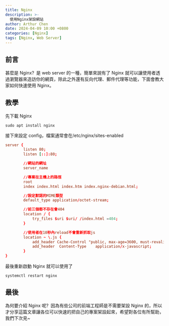 ```yaml
---
title: Nginx
description: >-
  使用Nginx架設網站
author: Arthur Chen
date: 2024-04-09 10:00 +0800
categories: [Nginx]
tags: [Nginx, Web Server]
---
```


## 前言

甚麼是 Nginx?&ensp;是 web server 的一種，簡單來說有了 Nginx 就可以讓使用者透過瀏覽器來造訪你的網頁，除此之外還有反向代理、郵件代理等功能，下面會教大家如何快速使用 Nginx。

## 教學

先下載 Nginx

```console
sudo apt install nginx
```

接下來設定 config，檔案通常會在/etc/nginx/sites-enabled

```conf
server {
        listen 80;
        listen [::]:80;

        //網站的網址
        server_name

        //專案在主機上的路徑
        root
        index index.html index.htm index.nginx-debian.html;

        //設定默認的MIME類型
        default_type application/octet-stream;

        //前三個都不存在會404
        location / {
            try_files $uri $uri/ /index.html =404;
        }

        //使用者在10秒內reload不會重新抓取js
        location ~ \.js {
            add_header Cache-Control "public, max-age=3600, must-revalidate";
            add_header  Content-Type    application/x-javascript;
        }
}

```

最後重新啟動 Nginx 就可以使用了

```console
systemctl restart nginx
```

## 最後

為何要介紹 Nginx 呢?&ensp;因為有些公司的前端工程師是不需要架設 Nginx 的，所以才分享這篇文章讓各位可以快速的把自己的專案架設起來，希望對各位有所幫助，我們下次見~
